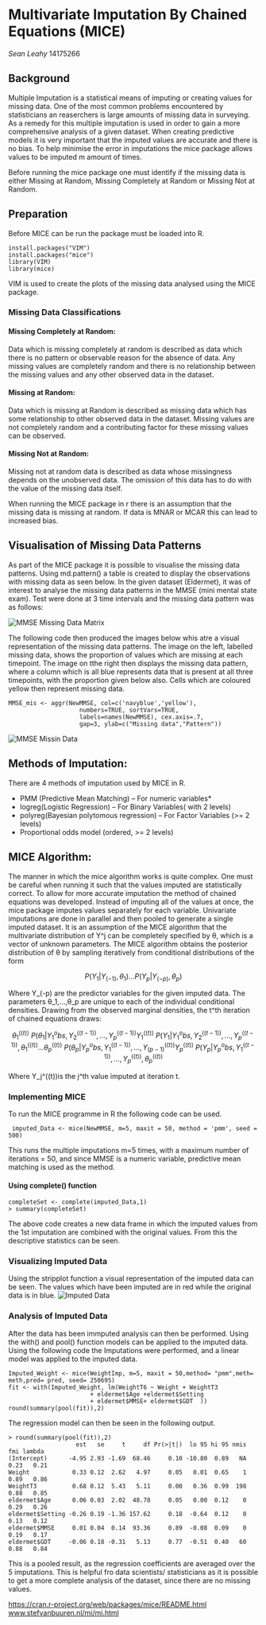# Multivariate Imputation By  Chained Equations (MICE)
*Sean Leahy* 
14175266

## Background
Multiple Imputation is a statistical means of imputing or creating values for missing data. One of the most common problems encountered by statisticians an reaserchers is large amounts of missing data in surveying. As a remedy for this multiple imputation is used in order to gain a more comprehensive analysis of a given dataset. When creating predictive models it is very important that the imputed values are accurate and there is no bias. To help minimise the error in imputations the mice package allows values to be imputed m amount of times.

Before running the mice package one must identify if the missing data is either Missing at Random, Missing Completely at Random or Missing Not at Random.

## Preparation
Before MICE can be run  the package must be loaded into R.
```
install.packages("VIM")
install.packages("mice")
library(VIM)
library(mice)
```
VIM is used to create the plots of the missing data analysed using the MICE package.

### Missing Data Classifications

#### Missing Completely at Random:
Data which is missing completely at random is described as data which there is no pattern or observable reason for the absence of data. Any missing values are completely random and there is no relationship between the missing values and any other observed data in the dataset.

#### Missing at Random:
Data which is missing at Random is described as missing data which has some relationship to other observed data in the dataset. Missing values are not completely random and a contributing factor for these missing values can be observed.

#### Missing Not at Random:
Missing not at random data is described as data whose missingness depends on the unobserved data. The omission of this data has to do with the value of the missing data itself. 

When running the MICE package in r there is an assumption that the missing data is missing at random. If data is MNAR or MCAR this can lead to increased bias. 

## Visualisation of Missing Data Patterns
As part of the MICE package it is possible to visualise the missing data patterns. 
Using md.pattern() a table is created to display the observations with missing data as seen below.
In the given dataset (Eldermet), it was of interest to analyse the missing data patterns in the MMSE (mini mental state exam). Test were done at 3 time intervals and the missing data pattern was as follows:

 ![MMSE Missing Data Matrix](https://raw.githubusercontent.com/ULStats/MA4128Assessment-2018/ad8c623c08a1ec162278bdaa27ed030df446dfbb/MMSE%20Missing%20Data.PNG)

The following code then produced the images below whis atre a visual representation of the missing data patterns. The image on the left, labelled missing data, shows the proportion of values which are missing at each timepoint. The image on tthe right then displays the missing data pattern, where a column which is all blue represents data that is present at all three timepoints, with the proportion given below also. Cells which are coloured yellow then represent missing data. 
```
MMSE_mis <- aggr(NewMMSE, col=c('navyblue','yellow'),
                    numbers=TRUE, sortVars=TRUE,
                    labels=names(NewMMSE), cex.axis=.7,
                    gap=3, ylab=c("Missing data","Pattern"))
```
 ![MMSE Missin Data](https://raw.githubusercontent.com/ULStats/MA4128Assessment-2018/be3644704928b4947e2cbc3ab063c33c9a8803e6/MMSE%20Missing%20Data.png) 

## Methods of Imputation:
There are 4 methods of imputation used by MICE in R.
* PMM (Predictive Mean Matching)  – For numeric variables*
* logreg(Logistic Regression) – For Binary Variables( with 2 levels)
* polyreg(Bayesian polytomous regression) – For Factor Variables (>= 2 levels)
* Proportional odds model (ordered, >= 2 levels)

## MICE Algorithm:
The manner in which the mice algorithm works is quite complex. One must be careful when running it such that the values imputed are statistically correct. To allow for more accurate imputation the method of chained equations was developed. Instead of imputing all of the values at once, the mice package imputes values separately for each variable. Univariate imputations are done in parallel and then pooled to generate a single imputed dataset.
It is an assumption of the MICE algorithm that the multivariate distribution of Y^j can be completely specified by θ, which is a vector of unknown parameters. The MICE algorithm obtains the posterior distribution of θ by sampling iteratively from conditional distributions of the form 
```math
P(Y_1 |Y_(-1),θ_1)
.
.
. 
P(Y_p |Y_(-p),θ_p)
``` 
Where Y_(-p) are the predictor variables for the given imputed data. The parameters θ_1,…,θ_p are unique to each of the individual conditional densities. Drawing from the observed marginal densities, the t^th iteration of chained equations draws:
```math
θ_1^((t))~ P(θ_1 |Y_1^obs,Y_2^((t-1) ),…,Y_p^((t-1))

Y_1^((t))~ P(Y_1 |Y_1^obs,Y_2^((t-1) ),…,Y_p^((t-1) ),θ_1^((t))
.
.
. 
θ_p^((t))~ P(θ_p |Y_p^obs,Y_1^((t-1) ),…,Y_(p-1)^((t))

Y_p^((t))~ P(Y_p |Y_p^obs,Y_1^((t-1) ),…,Y_p^((t) ),θ_p^((t))
```
Where Y_j^((t))is the j^th  value imputed at iteration t. 


### Implementing MICE
To run the MICE programme in R the following code can be used.
```
 imputed_Data <- mice(NewMMSE, m=5, maxit = 50, method = 'pmm', seed = 500)
```
This runs the multiple imputations m=5 times, with a maximum number of iterations = 50, and since MMSE is a numeric variable, predictive mean matching is used as the method.

#### Using complete() function
```
completeSet <- complete(imputed_Data,1)
> summary(completeSet)
```
The above code creates a new data frame in which the imputed values from the 1st imputation are combined with the original values.
From this the descriptive statistics can be seen.

### Visualizing Imputed Data
Using the stripplot function a visual representation of the imputed data can be seen. The values which have been imputed are in red while the original data is in blue. 
![Imputed Data](https://github.com/ULStats/MA4128Assessment-2018/blob/53377f54eb17eb7e8cbbbb0d5cfcd96c773faa39/Weight%20Imputations.png?raw=true)

### Analysis of Imputed Data
After the data has been immputed analysis can then be performed. Using the with() and pool() function models can be applied to the imputed data.
Using the following code the Imputations were performed, and a linear model was applied to the imputed data.
```
Imputed_Weight <- mice(WeightImp, m=5, maxit = 50,method= "pmm",meth= meth,pred= pred, seed= 250695)
fit <- with(Imputed_Weight, lm(WeightT6 ~ Weight + WeightT3 
                       + eldermet$Age +eldermet$Setting 
                       + eldermet$MMSE+ eldermet$GDT  ))
round(summary(pool(fit)),2)
```
The regression model can then be seen in the following output.
```
> round(summary(pool(fit)),2)
                   est   se     t     df Pr(>|t|)  lo 95 hi 95 nmis  fmi lambda
(Intercept)      -4.95 2.93 -1.69  68.46     0.10 -10.80  0.89   NA 0.23   0.21
Weight            0.33 0.12  2.62   4.97     0.05   0.01  0.65    1 0.89   0.86
WeightT3          0.68 0.12  5.43   5.11     0.00   0.36  0.99  198 0.88   0.85
eldermet$Age      0.06 0.03  2.02  48.78     0.05   0.00  0.12    0 0.29   0.26
eldermet$Setting -0.26 0.19 -1.36 157.62     0.18  -0.64  0.12    0 0.13   0.12
eldermet$MMSE     0.01 0.04  0.14  93.36     0.89  -0.08  0.09    0 0.19   0.17
eldermet$GDT     -0.06 0.18 -0.31   5.13     0.77  -0.51  0.40   60 0.88   0.84
```
This is a pooled result, as the regression coefficients are averaged over the 5 imputations. This is helpful fro data scientists/ statisticians as it is possible to get a more complete analysis of the dataset, since there are no missing values.

https://cran.r-project.org/web/packages/mice/README.html
www.stefvanbuuren.nl/mi/mi.html
